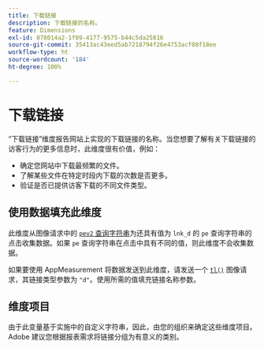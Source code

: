 ```yaml
---
title: 下载链接
description: 下载链接的名称。
feature: Dimensions
exl-id: 078014a2-1f09-4177-9575-b44c5da25816
source-git-commit: 35413ac43eed5ab7218794f26e4753acf08f18ee
workflow-type: ht
source-wordcount: '184'
ht-degree: 100%

---
```


# 下载链接

“下载链接”维度报告网站上实现的下载链接的名称。当您想要了解有关下载链接的访客行为的更多信息时，此维度很有价值，例如：

* 确定您网站中下载最频繁的文件。
* 了解某些文件在特定时段内下载的次数是否更多。
* 验证是否已提供访客下载的不同文件类型。

## 使用数据填充此维度

此维度从图像请求中的 [`pev2` 查询字符串](/help/implement/validate/query-parameters.md)为还具有值为 `lnk_d` 的 `pe` 查询字符串的点击收集数据。如果 `pe` 查询字符串在点击中具有不同的值，则此维度不会收集数据。

如果要使用 AppMeasurement 将数据发送到此维度，请发送一个 [`tl()`](/help/implement/vars/functions/tl-method.md) 图像请求，其链接类型参数为 `"d"`。使用所需的值填充链接名称参数。

## 维度项目

由于此变量基于实施中的自定义字符串，因此，由您的组织来确定这些维度项目。Adobe 建议您根据报表需求将链接分组为有意义的类别。
